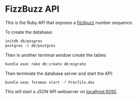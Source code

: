 # FizzBuzz API

This is the Ruby API that exposes a [fizzbuzz](https://en.wikipedia.org/wiki/Fizz_buzz) number sequence.

To create the database:

```bash
initdb db/posgres
postgres -D db/postgres
```

Then in another terminal window create the tables

```bash
bundle exec rake db:create db:migrate
```

Then terminate the database server and start the API:

```bash
bundle exec foreman start -f Procfile.dev
```

This will start a JSON API webserver on [localhost:9292](http://localhost:9292).
